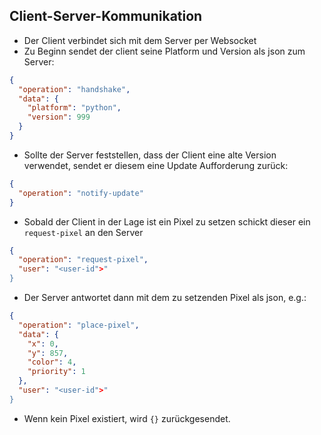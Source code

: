 ## Client-Server-Kommunikation

- Der Client verbindet sich mit dem Server per Websocket
- Zu Beginn sendet der client seine Platform und Version als json zum Server:
```json 
{
  "operation": "handshake",
  "data": {
    "platform": "python",
    "version": 999
  }
}
```

- Sollte der Server feststellen, dass der Client eine alte Version verwendet, sendet er diesem eine Update Aufforderung zurück:
```json 
{
  "operation": "notify-update"
}
```

- Sobald der Client in der Lage ist ein Pixel zu setzen schickt dieser ein `request-pixel` an den Server
```json 
{
  "operation": "request-pixel",
  "user": "<user-id">"
}
 ```

- Der Server antwortet dann mit dem zu setzenden Pixel als json, e.g.:
```json 
{
  "operation": "place-pixel",
  "data": {
    "x": 0,
    "y": 857,
    "color": 4,
    "priority": 1
  },
  "user": "<user-id">"
}
 ```

- Wenn kein Pixel existiert, wird `{}` zurückgesendet.
